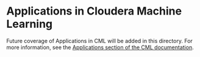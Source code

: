 # Applications in Cloudera Machine Learning
Future coverage of Applications in CML will be added in this directory.
For more information, see the [Applications section of the CML documentation](https://docs.cloudera.com/machine-learning/cloud/applications/index.html).
